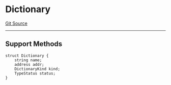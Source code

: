 # Dictionary
[Git Source](https://github.com/metacontract/mc/blob/20954f1387efa0bc72b42d3e78a22f9f845eebbd/src/devkit/core/Dictionary.sol)

---------------------
Support Methods
-----------------------


```solidity
struct Dictionary {
    string name;
    address addr;
    DictionaryKind kind;
    TypeStatus status;
}
```

